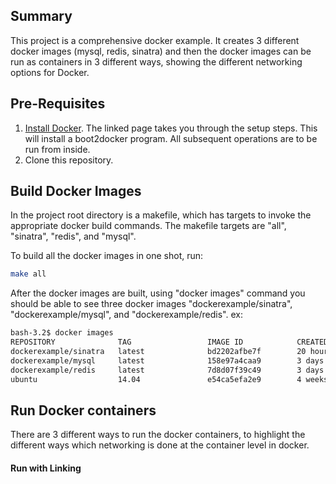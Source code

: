 ## Summary
This project is a comprehensive docker example. It creates 3 different docker images (mysql, redis, sinatra) and then the docker images can be run as containers in 3 different ways, showing the different networking options for Docker. 

## Pre-Requisites
1) <a href="https://docs.docker.com/installation/mac/">Install Docker</a>. The linked page takes you through the setup steps. This will install a boot2docker program. All subsequent operations are to be run from inside.
2) Clone this repository.

## Build Docker Images
In the project root directory is a makefile, which has targets to invoke the appropriate docker build commands. The makefile targets are "all", "sinatra", "redis", and "mysql". 

To build all the docker images in one shot, run:

```bash
make all
```

After the docker images are built, using "docker images" command you should be able to see three docker images "dockerexample/sinatra", "dockerexample/mysql", and "dockerexample/redis". ex:

```bash
bash-3.2$ docker images
REPOSITORY              TAG                 IMAGE ID            CREATED             VIRTUAL SIZE
dockerexample/sinatra   latest              bd2202afbe7f        20 hours ago        442.6 MB
dockerexample/mysql     latest              158e97a4caa9        3 days ago          421.7 MB
dockerexample/redis     latest              7d8d07f39c49        3 days ago          264.2 MB
ubuntu                  14.04               e54ca5efa2e9        4 weeks ago         276.5 MB
```

## Run Docker containers

There are 3 different ways to run the docker containers, to highlight the different ways which networking is done at the container level in docker.

#### Run with Linking
